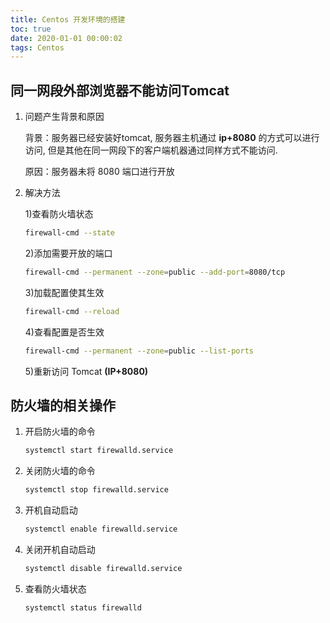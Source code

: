 ```yaml
---
title: Centos 开发环境的搭建
toc: true
date: 2020-01-01 00:00:02
tags: Centos
---
```


## 同一网段外部浏览器不能访问Tomcat

1. 问题产生背景和原因

   背景：服务器已经安装好tomcat, 服务器主机通过 **ip+8080** 的方式可以进行访问, 但是其他在同一网段下的客户端机器通过同样方式不能访问.

   原因：服务器未将 8080 端口进行开放

2. 解决方法

   1)查看防火墙状态

   ```bash
   firewall-cmd --state
   ```

   2)添加需要开放的端口

   ```bash
   firewall-cmd --permanent --zone=public --add-port=8080/tcp
   ```

   3)加载配置使其生效

   ```bash
   firewall-cmd --reload
   ```

   4)查看配置是否生效

   ```bash
   firewall-cmd --permanent --zone=public --list-ports
   ```

   5)重新访问 Tomcat **(IP+8080)** 

## 防火墙的相关操作

1. 开启防火墙的命令  

   ```bash
   systemctl start firewalld.service
   ```

2. 关闭防火墙的命令

   ```bash
   systemctl stop firewalld.service
   ```

3. 开机自动启动

   ```bash
   systemctl enable firewalld.service
   ```

4. 关闭开机自动启动

   ```bash
   systemctl disable firewalld.service
   ```

5. 查看防火墙状态

   ```bash
   systemctl status firewalld
   ```

   


